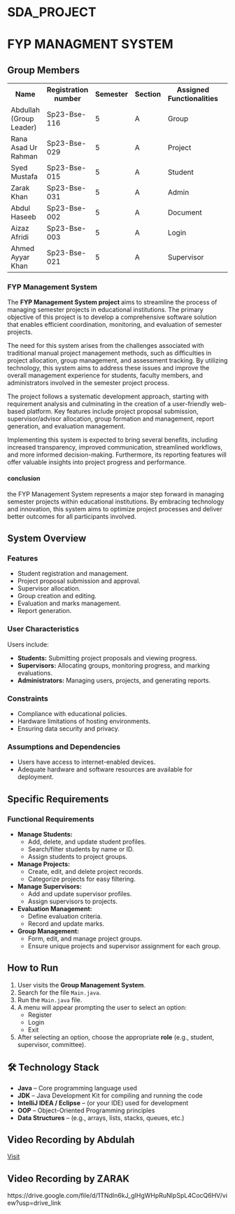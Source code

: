 # SDA_PROJECT
<h1>FYP MANAGMENT SYSTEM </h1>

<h2> Group Members </h2>

<table> 
<tr>
    <th>Name</th>
    <th>Registration number</th>
    <th>Semester</th>
    <th>Section</th>
    <th>Assigned Functionalities<th>
</tr>
<tr>
    <td>Abdullah (Group Leader)</td>
    <td>Sp23-Bse-116</td>
    <td>5</td>
    <td>A</td>
    <td>Group</td>
    
</tr>
<tr>
    <td>Rana Asad Ur Rahman</td>
    <td>Sp23-Bse-029</td>
    <td>5</td>
    <td>A</td>
    <td>Project</td>
</tr>
<tr>
    <td>Syed Mustafa</td>
    <td>Sp23-Bse-015</td>
    <td>5</td>
    <td>A</td>
    <td>Student</td>
</tr>
<tr>
    <td>Zarak Khan</td>
    <td>Sp23-Bse-031</td>
    <td>5</td>
    <td>A</td>
    <td>Admin</td>
</tr>
<tr>
    <td>Abdul Haseeb</td>
    <td>Sp23-Bse-002</td>
    <td>5</td>
    <td>A</td>
    <td>Document</td>
</tr>
<tr>
    <td>Aizaz Afridi</td>
    <td>Sp23-Bse-003</td>
    <td>5</td>
    <td>A</td>
    <td>Login</td>
</tr>
<tr>
    <td>Ahmed Ayyar Khan</td>
    <td>Sp23-Bse-021</td>
    <td>5</td>
    <td>A</td>
    <td>Supervisor</td>
</tr>
</table>

<h3>FYP Management System</h3>
<p> 
The <strong>FYP Management System project </strong> aims to streamline the process of managing semester projects in educational institutions. The primary objective of this project is to develop a comprehensive software solution that enables efficient coordination, monitoring, and evaluation of semester projects.
</p>

<p>
The need for this system arises from the challenges associated with traditional manual project management methods, such as difficulties in project allocation, group management, and assessment tracking. By utilizing technology, this system aims to address these issues and improve the overall management experience for students, faculty members, and administrators involved in the semester project process.
 <p>

 <p>
 The project follows a systematic development approach, starting with requirement analysis and culminating in the creation of a user-friendly web-based platform. Key features include project proposal submission, supervisor/advisor allocation, group formation and management, report generation, and evaluation management.
 </p>

 <p>
 Implementing this system is expected to bring several benefits, including increased transparency, improved communication, streamlined workflows, and more informed decision-making. Furthermore, its reporting features will offer valuable insights into project progress and performance.
 <p>

 <h4>conclusion</h4>
 <p>the FYP Management System represents a major step forward in managing semester projects within educational institutions. By embracing technology and innovation, this system aims to optimize project processes and deliver better outcomes for all participants involved.</p>
 <h2>System Overview</h2>

 <h3>Features</h3>
    <ul>
        <li>Student registration and management.</li>
        <li>Project proposal submission and approval.</li>
        <li>Supervisor allocation.</li>
        <li>Group creation and editing.</li>
        <li>Evaluation and marks management.</li>
        <li>Report generation.</li>
    </ul>

<h3>User Characteristics</h3>
    <p>Users include:</p>
    <ul>
        <li><strong>Students:</strong> Submitting project proposals and viewing progress.</li>
        <li><strong>Supervisors:</strong> Allocating groups, monitoring progress, and marking evaluations.</li>
        <li><strong>Administrators:</strong> Managing users, projects, and generating reports.</li>
    </ul>

<h3>Constraints</h3>
    <ul>
        <li>Compliance with educational policies.</li>
        <li>Hardware limitations of hosting environments.</li>
        <li>Ensuring data security and privacy.</li>
    </ul>

<h3>Assumptions and Dependencies</h3>
    <ul>
        <li>Users have access to internet-enabled devices.</li>
        <li>Adequate hardware and software resources are available for deployment.</li>
    </ul>

<h2>Specific Requirements</h2>

<h3>Functional Requirements</h3>
    <ul>
        <li><strong>Manage Students:</strong>
            <ul>
                <li>Add, delete, and update student profiles.</li>
                <li>Search/filter students by name or ID.</li>
                <li>Assign students to project groups.</li>
            </ul>
        </li>
        <li><strong>Manage Projects:</strong>
            <ul>
                <li>Create, edit, and delete project records.</li>
                <li>Categorize projects for easy filtering.</li>
            </ul>
        </li>
        <li><strong>Manage Supervisors:</strong>
            <ul>
                <li>Add and update supervisor profiles.</li>
                <li>Assign supervisors to projects.</li>
            </ul>
        </li>
        <li><strong>Evaluation Management:</strong>
            <ul>
                <li>Define evaluation criteria.</li>
                <li>Record and update marks.</li>
            </ul>
        </li>
        <li><strong>Group Management:</strong>
            <ul>
                <li>Form, edit, and manage project groups.</li>
                <li>Ensure unique projects and supervisor assignment for each group.</li>
            </ul>
        </li>
 </ul>

 <h2>How to Run</h2>
<ol>
  <li>User visits the <strong>Group Management System</strong>.</li>
  <li>Search for the file <code>Main.java</code>.</li>
  <li>Run the <code>Main.java</code> file.</li>
  <li>A menu will appear prompting the user to select an option:
    <ul>
      <li>Register</li>
      <li>Login</li>
      <li>Exit</li>
    </ul>
  </li>
  <li>After selecting an option, choose the appropriate <strong>role</strong> (e.g., student, supervisor, committee).</li>
</ol>

<h2>🛠️ Technology Stack</h2>
<ul>
  <li><strong>Java</strong> – Core programming language used</li>
  <li><strong>JDK</strong> – Java Development Kit for compiling and running the code</li>
  <li><strong>IntelliJ IDEA / Eclipse</strong> – (or your IDE) used for development</li>
  <li><strong>OOP</strong> – Object-Oriented Programming principles</li>
  <li><strong>Data Structures</strong> – (e.g., arrays, lists, stacks, queues, etc.)</li>
</ul>

 <h2>Video Recording by Abdulah</h2>
 <a href="https://drive.google.com/file/d/1iUFSsRFb9dPSMWILExTV0qo-bqrJ2vzr/view?usp=sharing">Visit </a>
 <h2>Video Recording by ZARAK</h2>
 https://drive.google.com/file/d/1TNdIn6kJ_gIHgWHpRuNIpSpL4CocQ6HV/view?usp=drive_link
